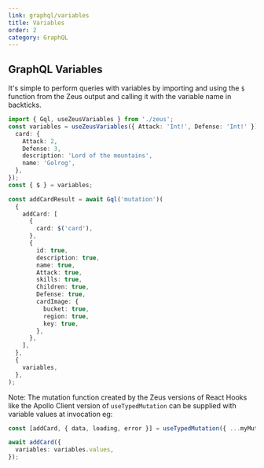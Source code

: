 ```yaml
---
link: graphql/variables
title: Variables
order: 2
category: GraphQL
---
```


## GraphQL Variables

It's simple to perform queries with variables by importing and using the `$` function from the Zeus output and calling it with the variable name in backticks.

```ts
import { Gql, useZeusVariables } from './zeus';
const variables = useZeusVariables({ Attack: 'Int!', Defense: 'Int!' })({
  card: {
    Attack: 2,
    Defense: 3,
    description: 'Lord of the mountains',
    name: 'Golrog',
  },
});
const { $ } = variables;

const addCardResult = await Gql('mutation')(
  {
    addCard: [
      {
        card: $('card'),
      },
      {
        id: true,
        description: true,
        name: true,
        Attack: true,
        skills: true,
        Children: true,
        Defense: true,
        cardImage: {
          bucket: true,
          region: true,
          key: true,
        },
      },
    ],
  },
  {
    variables,
  },
);
```

Note: The mutation function created by the Zeus versions of React Hooks like the Apollo Client version of `useTypedMutation` can be supplied with variable values at invocation eg:

```typescript
const [addCard, { data, loading, error }] = useTypedMutation({ ...myMutation });

await addCard({
  variables: variables.values,
});
```
